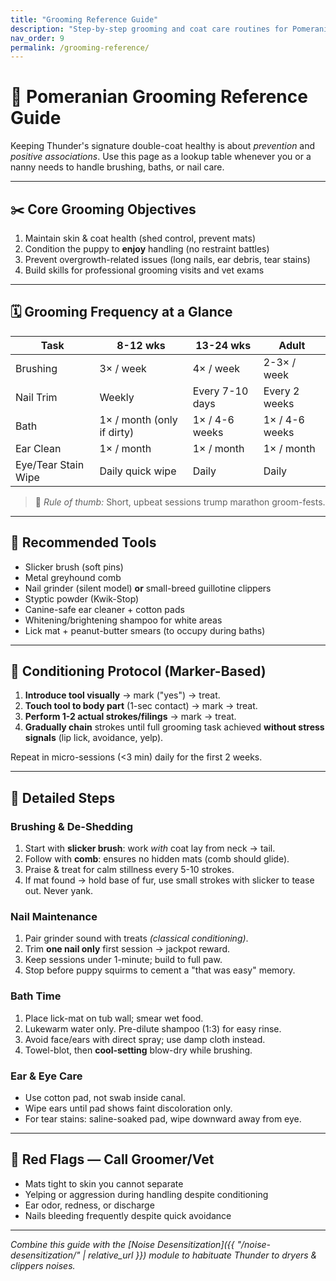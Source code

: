 ```yaml
---
title: "Grooming Reference Guide"
description: "Step-by-step grooming and coat care routines for Pomeranian puppies"
nav_order: 9
permalink: /grooming-reference/
---
```


# 🛁 Pomeranian Grooming Reference Guide

Keeping Thunder's signature double-coat healthy is about *prevention* and *positive associations*. Use this page as a lookup table whenever you or a nanny needs to handle brushing, baths, or nail care.

---

## ✂️ Core Grooming Objectives

1. Maintain skin & coat health (shed control, prevent mats)
2. Condition the puppy to **enjoy** handling (no restraint battles)
3. Prevent overgrowth-related issues (long nails, ear debris, tear stains)
4. Build skills for professional grooming visits and vet exams

---

## 🗓️ Grooming Frequency at a Glance

| Task | 8-12 wks | 13-24 wks | Adult |
|------|---------|-----------|-------|
| Brushing | 3× / week | 4× / week | 2-3× / week |
| Nail Trim | Weekly | Every 7-10 days | Every 2 weeks |
| Bath | 1× / month (only if dirty) | 1× / 4-6 weeks | 1× / 4-6 weeks |
| Ear Clean | 1× / month | 1× / month | 1× / month |
| Eye/Tear Stain Wipe | Daily quick wipe | Daily | Daily |

> 📌 *Rule of thumb:* Short, upbeat sessions trump marathon groom-fests.

---

## 🧰 Recommended Tools

- Slicker brush (soft pins)
- Metal greyhound comb
- Nail grinder (silent model) **or** small-breed guillotine clippers
- Styptic powder (Kwik-Stop)
- Canine-safe ear cleaner + cotton pads
- Whitening/brightening shampoo for white areas
- Lick mat + peanut-butter smears (to occupy during baths)

---

## 🔄 Conditioning Protocol (Marker-Based)

1. **Introduce tool visually** → mark ("yes") → treat.
2. **Touch tool to body part** (1-sec contact) → mark → treat.
3. **Perform 1-2 actual strokes/filings** → mark → treat.
4. **Gradually chain** strokes until full grooming task achieved **without stress signals** (lip lick, avoidance, yelp).

Repeat in micro-sessions (<3 min) daily for the first 2 weeks.

---

## 🧽 Detailed Steps

### Brushing & De-Shedding
1. Start with **slicker brush**: work *with* coat lay from neck → tail.
2. Follow with **comb**: ensures no hidden mats (comb should glide).
3. Praise & treat for calm stillness every 5-10 strokes.
4. If mat found → hold base of fur, use small strokes with slicker to tease out. Never yank.

### Nail Maintenance
1. Pair grinder sound with treats *(classical conditioning)*.
2. Trim **one nail only** first session → jackpot reward.
3. Keep sessions under 1-minute; build to full paw.
4. Stop before puppy squirms to cement a "that was easy" memory.

### Bath Time
1. Place lick-mat on tub wall; smear wet food.
2. Lukewarm water only. Pre-dilute shampoo (1:3) for easy rinse.
3. Avoid face/ears with direct spray; use damp cloth instead.
4. Towel-blot, then **cool-setting** blow-dry while brushing.

### Ear & Eye Care
- Use cotton pad, not swab inside canal.
- Wipe ears until pad shows faint discoloration only.
- For tear stains: saline-soaked pad, wipe downward away from eye.

---

## 🚩 Red Flags — Call Groomer/Vet

- Mats tight to skin you cannot separate
- Yelping or aggression during handling despite conditioning
- Ear odor, redness, or discharge
- Nails bleeding frequently despite quick avoidance

---

*Combine this guide with the [Noise Desensitization]({{ "/noise-desensitization/" | relative_url }}) module to habituate Thunder to dryers & clippers noises.* 